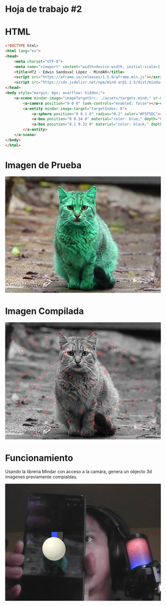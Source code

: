 # Hoja de trabajo #2

# HTML
```html
<!DOCTYPE html>
<html lang="es">
<head>
    <meta charset="UTF-8">
    <meta name="viewport" content="width=device-width, initial-scale=1.0">
    <title>HT2 - Edwin Sandoval López - MindAR</title>
    <script src="https://aframe.io/releases/1.5.0/aframe.min.js"></script>
    <script src="https://cdn.jsdelivr.net/npm/mind-ar@1.2.5/dist/mindar-image-aframe.prod.js"></script>
</head>
<body style="margin: 0px; overflow: hidden;">
    <a-scene mindar-image="imageTargetSrc: ./assets/targets.mind;" vr-mode-ui="enabled: false" device-orientation-permission-ui="enabled: false">
        <a-camera position="0 0 0" look-controls="enabled: false"></a-camera>
        <a-entity mindar-image-target="targetIndex: 0">
            <a-sphere position="0 0.1 0" radius="0.2" color="#F5F5DC"></a-sphere>
            <a-box position="0 0.34 0" material="color: blue;" depth="0.1" width="0.1" height="0.1"></a-box>
            <a-box position="0.1 0.32 0" material="color: black;" depth="0.1" width="0.1" height="0.15"></a-box>
        </a-entity>
    </a-scene>
</body>
</html>
```

# Imagen de Prueba

![Imagen de Prueba](../HT2/assets/gato.jpg)


# Imagen Compilada

![Imagen Compilada](../HT2/assets/gatocompilado.png)

# Funcionamiento

Usando la libreria Mindar con acceso a la camára, genera un objecto 3d imagenes previamente compialdas.

![Funcionamiento](../HT2/assets/image.png)

